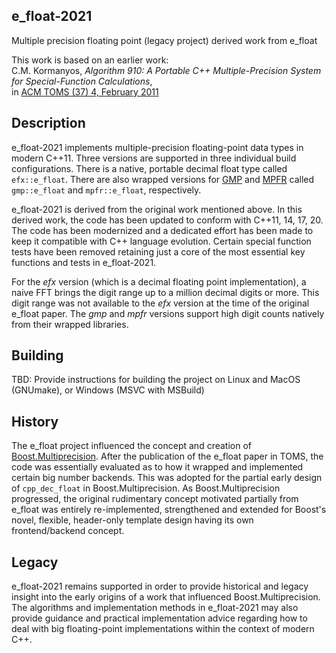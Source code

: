 ## e_float-2021
Multiple precision floating point (legacy project) derived work from e_float

This work is based on an earlier work:\
C.M. Kormanyos, _Algorithm 910: A Portable C++ Multiple-Precision System for Special-Function Calculations_,\
in [ACM TOMS (37) 4, February 2011](https://doi.acm.org/10.1145/1916461.1916469)

## Description

e_float-2021 implements multiple-precision floating-point
data types in modern C++11. Three versions are supported
in three individual build configurations. There is a native,
portable decimal float type called `efx::e_float`.
There are also wrapped versions
for [GMP](https://gmplib.org/)
and [MPFR](https://www.mpfr.org)
called `gmp::e_float` and `mpfr::e_float`, respectively.

e_float-2021 is derived from the original work mentioned above.
In this derived work, the code has been updated to conform with
C++11, 14, 17, 20. The code has been modernized and a dedicated
effort has been made to keep it
compatible with C++ language evolution.
Certain special function tests have been removed
retaining just a core of the most essential key functions
and tests in e_float-2021.

For the _efx_ version (which is a decimal floating point implementation),
a naive FFT brings the digit range up to a million decimal digits or more.
This digit range was not available to the _efx_ version at the time
of the original e_float paper.
The _gmp_ and _mpfr_ versions support high digit counts natively
from their wrapped libraries.

## Building

TBD: Provide instructions for building the project
on Linux and MacOS (GNUmake), or Windows (MSVC with MSBuild)

## History

The e_float project influenced the concept and creation
of [Boost.Multiprecision](https://www.boost.org/doc/libs/1_75_0/libs/multiprecision/doc/html/index.html).
After the publication of the e_float paper in TOMS,
the code was essentially evaluated as to how it
wrapped and implemented certain big number backends.
This was adopted for the partial early design of `cpp_dec_float`
in Boost.Multiprecision. As Boost.Multiprecision progressed,
the original rudimentary concept motivated partially from e_float
was entirely re-implemented, strengthened and extended
for Boost's novel, flexible, header-only template design
having its own frontend/backend concept.

## Legacy

e_float-2021 remains supported in order to provide historical
and legacy insight into the early origins of a work that influenced
Boost.Multiprecision. The algorithms and implementation methods
in e_float-2021 may also provide guidance and practical implementation advice
regarding how to deal with big floating-point implementations
within the context of modern C++.
